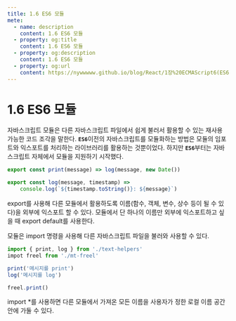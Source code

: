 ```yaml
---
title: 1.6 ES6 모듈
mete:
  - name: description
    content: 1.6 ES6 모듈
  - property: og:title
    content: 1.6 ES6 모듈
  - property: og:description
    content: 1.6 ES6 모듈
  - property: og:url
    content: https://nywwwww.github.io/blog/React/1장%20ECMAScript6(ES6)%20문법/06/
---
```


# 1.6 ES6 모듈

자바스크립트 모듈은 다른 자바스크립트 파일에서 쉽게 불러서 활용할 수 있는 재사용 가능한 코드 조각을 말한다. <strong>```ES6```</strong>이전의 자바스크립트를 모듈화하는 방법은 모듈의 임포트와 익스포트를 처리하는 라이브러리를 활용하는 것뿐이었다. 하지만 <strong>```ES6```</strong>부터는 자바스크립트 자체에서 모듈을 지원하기 시작했다.

```javascript
export const print(message) => log(message, new Date())

export const log(message, timestamp) =>
    console.log(`${timestamp.toString()}: ${message}`)
```

export를 사용해 다른 모듈에서 활용하도록 이름(함수, 객체, 변수, 상수 등이 될 수 있다)을 외부에 익스포트 할 수 있다. 모듈에서 단 하나의 이름만 외부에 익스포트하고 싶을 때 export default를 사용한다.
  
모듈은 import 명령을 사용해 다른 자바스크립트 파일을 불러와 사용할 수 있다.

```javascript
import { print, log } from './text-helpers'
impot freel from './mt-freel'

print('메시지를 print')
log('메시지를 log')

freel.print()
```

import *를 사용하면 다른 모듈에서 가져온 모든 이름을 사용자가 정한 로컬 이름 공간 안에 가둘 수 있다.